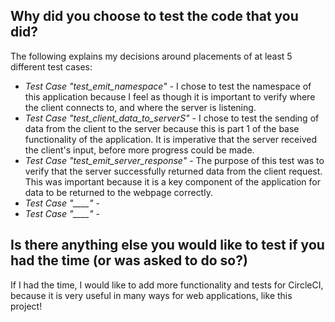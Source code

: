## Why did you choose to test the code that you did?
The following explains my decisions around placements of at least 5 different test cases:
<ul>
  <li><em>Test Case "test_emit_namespace"</em> - I chose to test the namespace of this application because I feel as though it is important to verify where the client connects to, and where the server is listening. </li>
  <li><em>Test Case "test_client_data_to_serverS"</em> - I chose to test the sending of data from the client to the server because this is part 1 of the base functionality of the application. It is imperative that the server received the client's input, before more progress could be made. </li>
  <li><em>Test Case "test_emit_server_response"</em> - The purpose of this test was to verify that the server successfully returned data from the client request. This was important because it is a key component of the application for data to be returned to the webpage correctly.</li>
  <li><em>Test Case "____"</em> - </li>
  <li><em>Test Case "____"</em> - </li>
</ul>

## Is there anything else you would like to test if you had the time (or was asked to do so?)
If I had the time, I would like to add more functionality and tests for CircleCI, because it is very useful in many ways for web applications, like this project! 
